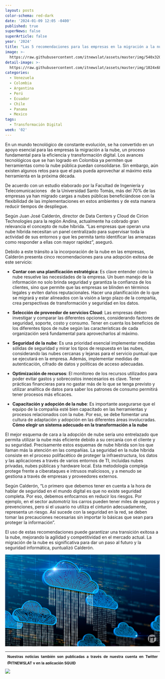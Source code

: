 ```yaml
---
layout: posts
color-schema: red-dark
date: '2024-01-09 12:05 -0400'
published: true
superNews: false
superArticle: false
year: '2024'
title: "Las 5 recomendaciones para las empresas en la migración a la nube\_"
image: >-
  https://raw.githubusercontent.com/itnewslat/assets/master/img/540x320/Cloud-p.jpg
detail-image: >-
  https://raw.githubusercontent.com/itnewslat/assets/master/img/1024x680/Cloud-g.jpg
categories:
  - Venezuela
  - Colombia
  - Argentina
  - Perú
  - Ecuador
  - Chile
  - Panama
  - Mexico
tags:
  - Transformación Digital
week: '02'
---
```

En un mundo tecnológico de constante evolución, se ha convertido en un apoyo esencial para las empresas la migración a la nube, un proceso fundamental para la eficiencia y transformación digital. Los avances tecnológicos que se han logrado en Colombia ya permiten que herramientas como la nube pública puedan consolidarse. Sin embargo, aún existen algunos retos para que el país pueda aprovechar al máximo esta herramienta en la próxima década. 

De acuerdo con un estudio elaborado por la Facultad de Ingeniería y Telecomunicaciones   de la Universidad Santo Tomás, más del 70% de las empresas ya han migrado cargas a nubes públicas beneficiándose con la flexibilidad de las implementaciones en estos ambientes y de esta manera reducir tiempos de despliegue.  

Según Juan José Calderón, director de Data Centers y Cloud de Cirion Technologies para la región Andina, actualmente ha cobrado gran relevancia el concepto de nube híbrida. “Las empresas que operan una nube híbrida necesitan un panel centralizado para supervisar toda la actividad de sus entornos y que les permita tanto identificar las amenazas como responder a ellas con mayor rapidez”, aseguró. 

Debido a este tránsito a la incorporación de la nube en las empresas, Calderón presenta cinco recomendaciones para una adopción exitosa de este servicio: 

- **Contar con una planificación estratégica**: Es clave entender cómo la nube resuelve las necesidades de la empresa. Un buen manejo de la información no solo brinda seguridad y garantiza la confianza de los clientes, sino que permite que las empresas se blinden en términos legales y eviten daños reputacionales. Hacer una planificación de lo que se migrará y estar alineados con la visión a largo plazo de la compañía, crea perspectivas de transformación y seguridad en los datos.

- **Selección de proveedor de servicios Cloud**: Las empresas deben investigar y comparar las diferentes opciones, considerando factores de seguridad, soporte, costo y consumo. Tener en cuenta los beneficios de los diferentes tipos de nube según las características de cada organización será fundamental para aprovecharlos al máximo. 

- **Seguridad de la nube**: Es una prioridad esencial implementar medidas sólidas de seguridad y mirar los tipos de respuesta en las nubes, considerando las nubes cercanas y lejanas para el servicio puntual que se ejecutará en la empresa. Además, implementar medidas de autenticación, cifrado de datos y políticas de acceso adecuadas. 

- **Optimización de recursos**: El monitoreo de los recursos utilizados para poder evitar gastos y sobrecostos innecesarios es clave. Tener prácticas financieras para no gastar más de lo que se tenga previsto y utilizar analítica de datos para saber los patrones de consumo permitirá tener procesos más eficaces. 

- **Capacitación y adopción de la nube**: Es importante asegurarse que el equipo de la compañía esté bien capacitado en las herramientas y procesos relacionados con la nube. Por eso, se debe fomentar una cultura de adaptación y adopción en las diferentes áreas involucradas.
 
**Cómo elegir un sistema adecuado en la transformación a la nube**

El mejor esquema de cara a la adopción de nube sería uno entrelazado que permita utilizar la nube más eficiente debido a su cercanía con el cliente y su seguridad. Precisamente estos esquemas de nube híbrida son los que llaman más la atención en las compañías. La seguridad en la nube híbrida consiste en el proceso polifacético de proteger la infraestructura, los datos y las aplicaciones a través de varios entornos de TI, incluidas nubes privadas, nubes públicas y hardware local. Esta metodología compleja protege frente a ciberataques e intrusos maliciosos, y a menudo se gestiona a través de empresas y proveedores externos. 

Según Calderón, “Lo primero que debemos tener en cuenta a la hora de hablar de seguridad en el mundo digital es que no existe seguridad completa. Por eso, debemos enfocarnos en reducir los riesgos. Por ejemplo, en el sector automotriz los carros pueden tener miles de seguros y prevenciones, pero si el usuario no utiliza el cinturón adecuadamente, representa un riesgo. Así sucede con la seguridad en la red, se deben tomar las precauciones necesarias sin importar lo básicas que sean para proteger la información”. 

El uso de estas recomendaciones puede garantizar una transición exitosa a la nube, mejorando la agilidad y competitividad en el mercado actual. La migración de la nube es significativa para dar un paso al futuro y la seguridad informática, puntualizó Calderón. 

![](https://raw.githubusercontent.com/itnewslat/assets/master/img/540x320/Cloud-p.jpg)

<table style="height: 42px;" width="569">
<tbody>
<tr>
<td style="text-align: justify;"><sub><strong>Nuestras noticias también son publicadas a través de nuestra cuenta en Twitter <a href="https://twitter.com/itnewslat?lang=es">@ITNEWSLAT</a> y en la aplicación <a href="https://squidapp.co/en/">SQUID</a></strong></sub></td>
</tr>
</tbody>
</table>

<img src="https://tracker.metricool.com/c3po.jpg?hash=56f88a41e39ab42c063cc51676587a04"/>